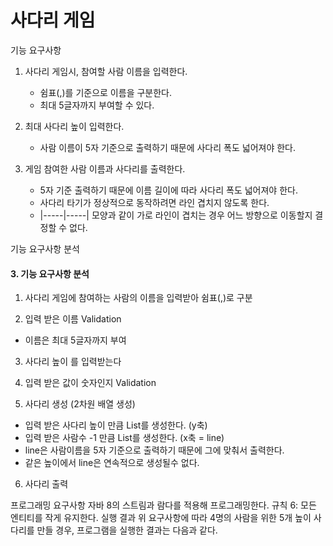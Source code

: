 # 사다리 게임

기능 요구사항

1. 사다리 게임시, 참여할 사람 이름을 입력한다.
    - 쉼표(,)를 기준으로 이름을 구분한다.
    - 최대 5글자까지 부여할 수 있다.

2. 최대 사다리 높이 입력한다.
    - 사람 이름이 5자 기준으로 출력하기 때문에 사다리 폭도 넓어져야 한다.

3. 게임 참여한 사람 이름과 사다리를 출력한다.
    - 5자 기준 출력하기 때문에 이름 길이에 따라 사다리 폭도 넓어져야 한다.
    - 사다리 타기가 정상적으로 동작하려면 라인 겹치지 않도록 한다.
    - |-----|-----| 모양과 같이 가로 라인이 겹치는 경우 어느 방향으로 이동할지 결정할 수 없다.


기능 요구사항 분석

#### 3. 기능 요구사항 분석
1) 사다리 게임에 참여하는 사람의 이름을 입력받아 쉼표(,)로 구분

2) 입력 받은 이름 Validation
- 이름은 최대 5글자까지 부여

3) 사다리 높이 를 입력받는다

4) 입력 받은 값이 숫자인지 Validation

5) 사다리 생성 (2차원 배열 생성)
- 입력 받은 사다리 높이 만큼 List를 생성한다. (y축)
- 입력 받은 사람수 -1 만큼 List를 생성한다. (x축 = line)
- line은 사람이름을 5자 기준으로 출력하기 때문에 그에 맞춰서 출력한다.
- 같은 높이에서 line은 연속적으로 생성될수 없다.

6) 사다리 출력

프로그래밍 요구사항
자바 8의 스트림과 람다를 적용해 프로그래밍한다.
규칙 6: 모든 엔티티를 작게 유지한다.
실행 결과
위 요구사항에 따라 4명의 사람을 위한 5개 높이 사다리를 만들 경우, 프로그램을 실행한 결과는 다음과 같다.

